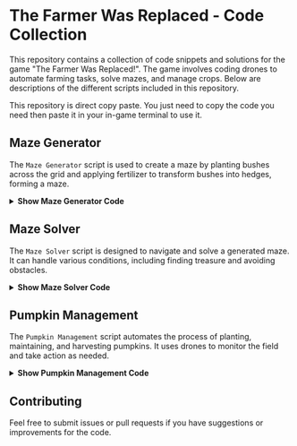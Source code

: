 # The Farmer Was Replaced - Code Collection

This repository contains a collection of code snippets and solutions for the game "The Farmer Was Replaced!". The game involves coding drones to automate farming tasks, solve mazes, and manage crops. Below are descriptions of the different scripts included in this repository.

This repository is direct copy paste. You just need to copy the code you need then paste it in your in-game terminal to use it.

## Maze Generator

The `Maze Generator` script is used to create a maze by planting bushes across the grid and applying fertilizer to transform bushes into hedges, forming a maze.

<details>
  <summary><b>Show Maze Generator Code</b></summary>

```python
def plant_bushes_across_grid():
    world_size = get_world_size()
    for i in range(world_size):
        for j in range(world_size):
            move_to(i, j)
            if get_entity_type() != Entities.Bush:
                plant(Entities.Bush)

def apply_fertilizer_to_bushes():
    world_size = get_world_size()
    for i in range(world_size):
        for j in range(world_size):
            move_to(i, j)
            if get_entity_type() == Entities.Bush:
                if num_items(Items.Fertilizer) == 0:
                    trade(Items.Fertilizer)
                use_item(Items.Fertilizer)
                if get_entity_type() == Entities.Hedge:
                    quick_print("Maze created!")
                    return True
                else:
                    harvest()
    return False

def execute():
    plant_bushes_across_grid()
    maze_created = apply_fertilizer_to_bushes()
    if not maze_created:
        quick_print("No maze was created. Try again.")

# Start the process
execute()
```
</details>

## Maze Solver
The `Maze Solver` script is designed to navigate and solve a generated maze. It can handle various conditions, including finding treasure and avoiding obstacles.

<details>
    <summary><b>Show Maze Solver Code</b></summary>

```python
def startMaze():
    clear()
    plant(Entities.Bush)
    while not is_over(Entities.Hedge) and not is_over(Entities.Treasure):
        useFertilizer()
    solveMaze()

def solveMaze():
    facing = 0
    directions = [North, East, South, West]

    while get_entity_type() != Entities.Treasure:
        x = get_pos_x()
        y = get_pos_y()

        move(directions[facing % 4])

        facing += 1
        if x == get_pos_x() and y == get_pos_y():
            facing += 2

    harvest()

def findTreasure():
    # Logic to find the treasure within the maze
    pass

# Main Loop: Generate, Solve, Repeat
while True:
    plant_bushes_across_grid()
    maze_created = apply_fertilizer_to_bushes()
    if maze_created:
        quick_print("Maze generated! Starting solver...")
        solveMaze()
        quick_print("Maze solved! Generating new maze...")
    else:
        quick_print("No maze was created. Trying again.")
```
</details>

## Pumpkin Management
The `Pumpkin Management` script automates the process of planting, maintaining, and harvesting pumpkins. It uses drones to monitor the field and take action as needed.

<details>
    <summary>
      <b>
        Show Pumpkin Management Code
      </b>
      </summary>

```python
from utils import move_to, move_back_direction, water_soil

def plant_pumpkin():
    if num_items(Items.Pumpkin_Seed) == 0:
        trade(Items.Pumpkin_Seed)
    if get_ground_type() == Grounds.Turf:
        till()
    if get_ground_type() == Grounds.Soil:
        water_soil()
    plant(Entities.Pumpkin)

def check_and_plant_pumpkin(tracked_positions):
    world_size = get_world_size()
    for i in range(world_size):
        for j in range(world_size):
            move_to(i, j)
            entity_type = get_entity_type()
            if entity_type != Entities.Pumpkin and entity_type != Entities.Treasure:
                plant_pumpkin()
                tracked_positions.append((i, j))

def replant_pumpkins(tracked_positions):
    new_tracked_positions = []
    for position in tracked_positions:
        i, j = position
        move_to(i, j)
        if get_entity_type() != Entities.Pumpkin:
            plant_pumpkin()
            new_tracked_positions.append((i, j))
    return new_tracked_positions

def is_field_filled_with_pumpkins():
    world_size = get_world_size()
    for i in range(world_size):
        for j in range(world_size):
            move_to(i, j)
            if get_entity_type() != Entities.Pumpkin:
                return False
    return True

def manage_pumpkin_field():
    tracked_positions = []
    check_and_plant_pumpkin(tracked_positions)
    quick_print("Initial planting complete.")
    quick_print("Tracking positions of replanted pumpkins.")

    while tracked_positions:
        tracked_positions = replant_pumpkins(tracked_positions)
        quick_print("Replanted pumpkins where necessary.")
        quick_print("Remaining positions to check:")
        quick_print(len(tracked_positions))
        # Optionally, you might want to wait for some time before checking again
        # This is to allow the pumpkins to grow and potentially die if you want to replant in waves
        # sleep(60)  # Example: wait for 60 seconds

# Start the infinite loop
while True:
    manage_pumpkin_field()

    # Harvesting once the field is filled with pumpkins
    if is_field_filled_with_pumpkins():
        quick_print("Field filled with pumpkins. Harvesting!")
        move_to(0, 0)  # Move to a known location to start harvesting
        if can_harvest():
            harvest()
    
    quick_print("Restarting the process...")

def move_to(x, y):
    while get_pos_x() != x or get_pos_y() != y:
        current_x = get_pos_x()
        current_y = get_pos_y()
        moved = False
        if current_x < x and move(East):
            moved = True
        elif current_x > x and move(West):
            moved = True
        elif current_y < y and move(North):
            moved = True
        elif current_y > y and move(South):
            moved = True
        
        # If no move was successful, break to avoid getting stuck
        if not moved:
            return False
    return True

def move_back_direction(direction):
    if direction == North:
        move(South)
    elif direction == South:
        move(North)
    elif direction == East:
        move(West)
    elif direction == West:
        move(East)

def move_back_position(original_position):
    current_x = get_pos_x()
    current_y = get_pos_y()
    original_x = original_position[0]
    original_y = original_position[1]

    if current_x < original_x:
        move(East)
    elif current_x > original_x:
        move(West)
    elif current_y < original_y:
        move(North)
    elif current_y > original_y:
        move(South)

def water_soil():
    # Constants
    TARGET_WATER_LEVEL = 0.5  # Adjusted to be more conservative
    TANK_CAPACITY = 0.25
    MIN_WATER_LEVEL = 0.2  # Water if below this level

    water_level = get_water()
    if water_level < MIN_WATER_LEVEL:
        needed_water = TARGET_WATER_LEVEL - water_level
        tanks_needed = needed_water / TANK_CAPACITY
        # Use tanks only up to a certain limit to conserve resources
        max_tanks_to_use = 5  # Adjust as necessary to balance water usage
        tanks_used = 0
        while tanks_used < tanks_needed and tanks_used < max_tanks_to_use:
            if num_items(Items.Water_Tank) > 0:
                use_item(Items.Water_Tank)
                tanks_used += 1
            else:
                break
    if num_items(Items.Empty_Tank) + num_items(Items.Water_Tank) < 100:
        trade(Items.Empty_Tank)
```
</details>

## Contributing
Feel free to submit issues or pull requests if you have suggestions or improvements for the code.
